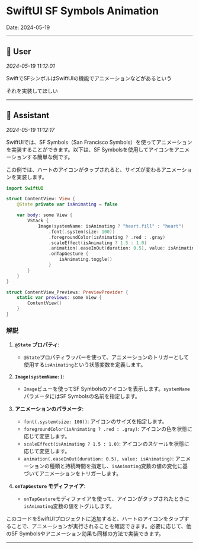 # SwiftUI SF Symbols Animation

Date: 2024-05-19

---

## 👤 User
*2024-05-19 11:12:01*

SwiftでSFシンボルはSwiftUIの機能でアニメーションなどがあるという

それを実装してほしい

---

## 🤖 Assistant
*2024-05-19 11:12:17*

SwiftUIでは、SF Symbols（San Francisco Symbols）を使ってアニメーションを実装することができます。以下は、SF Symbolsを使用してアイコンをアニメーションする簡単な例です。

この例では、ハートのアイコンがタップされると、サイズが変わるアニメーションを実装します。

```swift
import SwiftUI

struct ContentView: View {
    @State private var isAnimating = false

    var body: some View {
        VStack {
            Image(systemName: isAnimating ? "heart.fill" : "heart")
                .font(.system(size: 100))
                .foregroundColor(isAnimating ? .red : .gray)
                .scaleEffect(isAnimating ? 1.5 : 1.0)
                .animation(.easeInOut(duration: 0.5), value: isAnimating)
                .onTapGesture {
                    isAnimating.toggle()
                }
        }
    }
}

struct ContentView_Previews: PreviewProvider {
    static var previews: some View {
        ContentView()
    }
}
```

### 解説

1. **`@State` プロパティ**:
    - `@State`プロパティラッパーを使って、アニメーションのトリガーとして使用する`isAnimating`という状態変数を定義します。

2. **`Image(systemName:)`**:
    - `Image`ビューを使ってSF Symbolsのアイコンを表示します。`systemName`パラメータにはSF Symbolsの名前を指定します。

3. **アニメーションのパラメータ**:
    - `font(.system(size: 100))`: アイコンのサイズを指定します。
    - `foregroundColor(isAnimating ? .red : .gray)`: アイコンの色を状態に応じて変更します。
    - `scaleEffect(isAnimating ? 1.5 : 1.0)`: アイコンのスケールを状態に応じて変更します。
    - `animation(.easeInOut(duration: 0.5), value: isAnimating)`: アニメーションの種類と持続時間を指定し、`isAnimating`変数の値の変化に基づいてアニメーションをトリガーします。

4. **`onTapGesture` モディファイア**:
    - `onTapGesture`モディファイアを使って、アイコンがタップされたときに`isAnimating`変数の値をトグルします。

このコードをSwiftUIプロジェクトに追加すると、ハートのアイコンをタップすることで、アニメーションが実行されることを確認できます。必要に応じて、他のSF Symbolsやアニメーション効果も同様の方法で実装できます。

---
